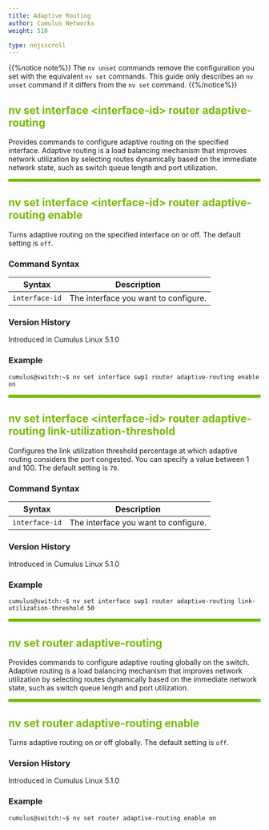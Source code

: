 ```yaml
---
title: Adaptive Routing
author: Cumulus Networks
weight: 510

type: nojsscroll
---
```

<style>
h { color: RGB(118,185,0)}
</style>
{{%notice note%}}
The `nv unset` commands remove the configuration you set with the equivalent `nv set` commands. This guide only describes an `nv unset` command if it differs from the `nv set` command.
{{%/notice%}}

## <h>nv set interface \<interface-id\> router adaptive-routing</h>

Provides commands to configure adaptive routing on the specified interface. Adaptive routing is a load balancing mechanism that improves network utilization by selecting routes dynamically based on the immediate network state, such as switch queue length and port utilization.

<HR STYLE="BORDER: DASHED RGB(118,185,0) 0.5PX;BACKGROUND-COLOR: RGB(118,185,0);HEIGHT: 4.0PX;"/>

## <h>nv set interface \<interface-id\> router adaptive-routing enable</h>

Turns adaptive routing on the specified interface on or off. The default setting is `off`.

### Command Syntax

| Syntax |  Description   |
| ---------  | -------------- |
| `interface-id` | The interface you want to configure. |

### Version History

Introduced in Cumulus Linux 5.1.0

### Example

```
cumulus@switch:~$ nv set interface swp1 router adaptive-routing enable on
```

<HR STYLE="BORDER: DASHED RGB(118,185,0) 0.5PX;BACKGROUND-COLOR: RGB(118,185,0);HEIGHT: 4.0PX;"/>

## <h>nv set interface \<interface-id\> router adaptive-routing link-utilization-threshold</h>

Configures the link utilization threshold percentage at which adaptive routing considers the port congested. You can specify a value between 1 and 100. The default setting is `70`.
<!--
{{%notice note%}}
Cumulus Linux 5.6 and later allows a value between 1 and 200.
{{%/notice%}}
-->
### Command Syntax

| Syntax |  Description   |
| ---------  | -------------- |
| `interface-id` | The interface you want to configure. |

### Version History

Introduced in Cumulus Linux 5.1.0

### Example

```
cumulus@switch:~$ nv set interface swp1 router adaptive-routing link-utilization-threshold 50
```

<HR STYLE="BORDER: DASHED RGB(118,185,0) 0.5PX;BACKGROUND-COLOR: RGB(118,185,0);HEIGHT: 4.0PX;"/>

## <h>nv set router adaptive-routing</h>

Provides commands to configure adaptive routing globally on the switch. Adaptive routing is a load balancing mechanism that improves network utilization by selecting routes dynamically based on the immediate network state, such as switch queue length and port utilization.

<HR STYLE="BORDER: DASHED RGB(118,185,0) 0.5PX;BACKGROUND-COLOR: RGB(118,185,0);HEIGHT: 4.0PX;"/>

## <h>nv set router adaptive-routing enable</h>

Turns adaptive routing on or off globally. The default setting is `off`.

### Version History

Introduced in Cumulus Linux 5.1.0

### Example

```
cumulus@switch:~$ nv set router adaptive-routing enable on
```
<!-- CL56
<HR STYLE="BORDER: DASHED RGB(118,185,0) 0.5PX;BACKGROUND-COLOR: RGB(118,185,0);HEIGHT: 4.0PX;"/>

## nv set router adaptive-routing link-utilization-threshold

Turns on link utilization. The default setting is off. When link utilization is on, the default link utilization threshold percentage for an adaptive routing interface is 70. YOu can change the threshold percentage with the `nv set interface <interface> router adaptive-routing link-utilization-threshold` command.

When you enable or disable link utilization, NVUE reloads switchd.

{{%notice note%}}
In Cumulus Linux 5.5 and earlier, link utilization is on by default. If you configured link utilization in a previous release, be sure to enable link utilization after you upgrade to Cumulus Linux 5.6.
{{%/notice%}}

### Version History

Introduced in Cumulus Linux 5.6.0

### Example

```
cumulus@switch:~$ nv set router adaptive-routing link-utilization-threshold on
```

<HR STYLE="BORDER: DASHED RGB(118,185,0) 0.5PX;BACKGROUND-COLOR: RGB(118,185,0);HEIGHT: 4.0PX;"/>

## nv set router adaptive-routing profile

Applies the adaptive routing profile you want to use. Cumulus Linux provides these adaptive routing profiles:
- `ar-profile-1` is the default profile for a switch with the Spectrum-2 and Spectrum-3 ASIC.
- `ar-profile-2` is the default profile for a switch with the Spectrum-4 ASIC.
- `ar-profile-custom` includes adaptive routing settings you can change.

### Version History

Introduced in Cumulus Linux 5.6.0

### Example

```
cumulus@switch:~$ nv set router adaptive-routing profile ar-profile-custom
```
-->